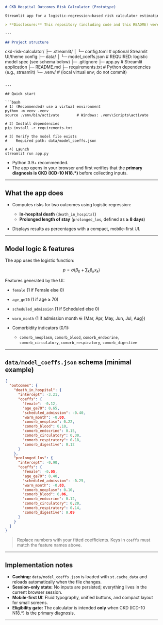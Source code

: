 ```markdown
# CKD Hospital Outcomes Risk Calculator (Prototype)

Streamlit app for a logistic-regression–based risk calculator estimating **in-hospital death** and **prolonged length of stay** among patients with chronic kidney disease (CKD). Research prototype to accompany a conference poster. **Not for clinical use.**

> **Disclosure:** This repository (including code and this README) were drafted with assistance from ChatGPT and then reviewed/edited by the author.

---

## Project structure

```

ckd-risk-calculator/
├─ .streamlit/
│  └─ config.toml          # optional Streamlit UI/theme config
├─ data/
│  └─ model\_coeffs.json    # REQUIRED: logistic model spec (see schema below)
├─ .gitignore
├─ app.py                  # Streamlit application
├─ README.md
├─ requirements.txt        # Python dependencies (e.g., streamlit)
└─ .venv/                  # (local virtual env; do not commit)

````

---

## Quick start

```bash
# 1) (Recommended) use a virtual environment
python -m venv .venv
source .venv/bin/activate        # Windows: .venv\Scripts\activate

# 2) Install dependencies
pip install -r requirements.txt  

# 3) Verify the model file exists
#    Required path: data/model_coeffs.json

# 4) Launch
streamlit run app.py
````

* Python 3.9+ recommended.
* The app opens in your browser and first verifies that the **primary diagnosis is CKD (ICD-10 N18.\*)** before collecting inputs.

---

## What the app does

* Computes risks for two outcomes using logistic regression:

  * **In-hospital death** (`death_in_hospital`)
  * **Prolonged length of stay** (`prolonged_los`, defined as **≥ 8 days**)
* Displays results as percentages with a compact, mobile-first UI.

---

## Model logic & features

The app uses the logistic function:

$$
p = \sigma(\beta_0 + \sum_k \beta_k x_k)
$$

Features generated by the UI:

* `female` (1 if Female else 0)
* `age_ge70` (1 if age ≥ 70)
* `scheduled_admission` (1 if Scheduled else 0)
* `warm_month` (1 if admission month ∈ {Mar, Apr, May, Jun, Jul, Aug})
* Comorbidity indicators (0/1):

  * `comorb_neoplasm`, `comorb_blood`, `comorb_endocrine`,
    `comorb_circulatory`, `comorb_respiratory`, `comorb_digestive`

---

## `data/model_coeffs.json` schema (minimal example)

```json
{
  "outcomes": {
    "death_in_hospital": {
      "intercept": -3.21,
      "coeffs": {
        "female": -0.12,
        "age_ge70": 0.65,
        "scheduled_admission": -0.40,
        "warm_month": -0.08,
        "comorb_neoplasm": 0.22,
        "comorb_blood": 0.10,
        "comorb_endocrine": 0.15,
        "comorb_circulatory": 0.30,
        "comorb_respiratory": 0.18,
        "comorb_digestive": 0.12
      }
    },
    "prolonged_los": {
      "intercept": -0.90,
      "coeffs": {
        "female": -0.05,
        "age_ge70": 0.40,
        "scheduled_admission": -0.25,
        "warm_month": -0.03,
        "comorb_neoplasm": 0.10,
        "comorb_blood": 0.06,
        "comorb_endocrine": 0.12,
        "comorb_circulatory": 0.20,
        "comorb_respiratory": 0.14,
        "comorb_digestive": 0.09
      }
    }
  }
}
```

> Replace numbers with your fitted coefficients. Keys in `coeffs` must match the feature names above.

---

## Implementation notes

* **Caching:** `data/model_coeffs.json` is loaded with `st.cache_data` and reloads automatically when the file changes.
* **Session-only state:** No inputs are persisted; everything lives in the current browser session.
* **Mobile-first UI:** Fluid typography, unified buttons, and compact layout for small screens.
* **Eligibility gate:** The calculator is intended **only** when CKD (ICD-10 N18.\*) is the primary diagnosis.

---

```
```
